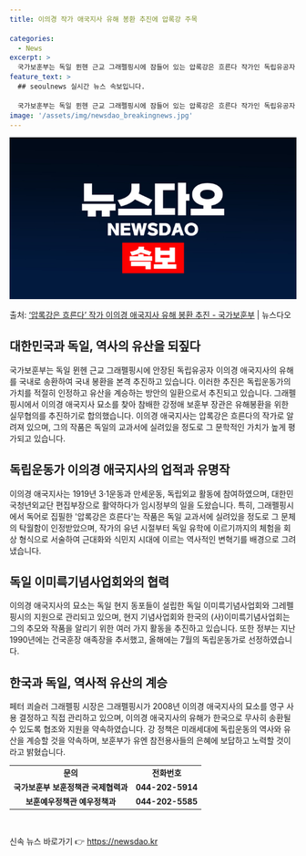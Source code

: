```yaml
---
title: 이의경 작가 애국지사 유해 봉환 추진에 압록강 주목

categories:
  - News
excerpt: >
  국가보훈부는 독일 뮌헨 근교 그래펠핑시에 잠들어 있는 압록강은 흐른다 작가인 독립유공자 이의경 애국지사(필명…
feature_text: >
  ## seoulnews 실시간 뉴스 속보입니다.

  국가보훈부는 독일 뮌헨 근교 그래펠핑시에 잠들어 있는 압록강은 흐른다 작가인 독립유공자 이의경 애국지사(필명…
image: '/assets/img/newsdao_breakingnews.jpg'
---
```


![뉴스다오 속보](/assets/img/newsdao_breakingnews.jpg)

<p>출처: <a href="https://newsdao.kr/3795" rel="dofollow">‘압록강은 흐른다’ 작가 이의경 애국지사 유해 봉환 추진 - 국가보훈부</a> | 뉴스다오</p>

<h2 data-ke-size="size26">대한민국과 독일, 역사의 유산을 되짚다</h2>
<p data-ke-size="size16">국가보훈부는 독일 뮌헨 근교 그래펠핑시에 안장된 독립유공자 이의경 애국지사의 유해를 국내로 송환하여 국내 봉환을 본격 추진하고 있습니다. 이러한 추진은 독립운동가의 가치를 적절히 인정하고 유산을 계승하는 방안의 일환으로서 추진되고 있습니다. 그래펠핑시에서 이의경 애국지사 묘소를 찾아 참배한 강정애 보훈부 장관은 유해봉환을 위한 실무협의를 추진하기로 합의했습니다. 이의경 애국지사는 압록강은 흐른다의 작가로 알려져 있으며, 그의 작품은 독일의 교과서에 실려있을 정도로 그 문학적인 가치가 높게 평가되고 있습니다.</p>

<h2 data-ke-size="size26">독립운동가 이의경 애국지사의 업적과 유명작</h2>
<p data-ke-size="size16">이의경 애국지사는 1919년 3·1운동과 만세운동, 독립외교 활동에 참여하였으며, 대한민국청년외교단 편집부장으로 활약하다가 임시정부의 일을 도왔습니다. 특히, 그래펠핑시에서 독어로 집필한 '압록강은 흐른다'는 작품은 독일 교과서에 실려있을 정도로 그 문체의 탁월함이 인정받았으며, 작가의 유년 시절부터 독일 유학에 이르기까지의 체험을 회상 형식으로 서술하여 근대화와 식민지 시대에 이르는 역사적인 변혁기를 배경으로 그려냈습니다.</p>

<h2 data-ke-size="size26">독일 이미륵기념사업회와의 협력</h2>
<p data-ke-size="size16">이의경 애국지사의 묘소는 독일 현지 동포들이 설립한 독일 이미륵기념사업회와 그레펠핑시의 지원으로 관리되고 있으며, 현지 기념사업회와 한국의 (사)이미륵기념사업회는 그의 추모와 작품을 알리기 위한 여러 가지 활동을 추진하고 있습니다. 또한 정부는 지난 1990년에는 건국훈장 애족장을 추서했고, 올해에는 7월의 독립운동가로 선정하였습니다.</p>

<h2 data-ke-size="size26">한국과 독일, 역사적 유산의 계승</h2>
<p data-ke-size="size16">페터 쾨슬러 그래펠핑 시장은 그래펠핑시가 2008년 이의경 애국지사의 묘소를 영구 사용 결정하고 직접 관리하고 있으며, 이의경 애국지사의 유해가 한국으로 무사히 송환될 수 있도록 협조와 지원을 약속하였습니다. 강 정책은 미래세대에 독립운동의 역사와 유산을 계승할 것을 약속하며, 보훈부가 유엔 참전용사들의 은혜에 보답하고 노력할 것이라고 밝혔습니다.</p>

<table>
	<tr>
		<td style="text-align: center; height: 17px;"><b>문의</b></td>
		<td style="text-align: center; height: 17px;"><b>전화번호</b></td>
	</tr>
	<tr>
		<td style="text-align: center; height: 17px;"><b>국가보훈부 보훈정책관 국제협력과</b></td>
		<td style="text-align: center; height: 17px;"><b>044-202-5914</b></td>
	</tr>
	<tr>
		<td style="text-align: center; height: 17px;"><b>보훈예우정책관 예우정책과</b></td>
		<td style="text-align: center; height: 17px;"><b>044-202-5585</b></td>
	</tr>
</table>
<p data-ke-size="size16">&nbsp;</p> 

신속 뉴스 바로가기 👉 <a href="https://newsdao.kr" rel="dofollow">https://newsdao.kr</a>


